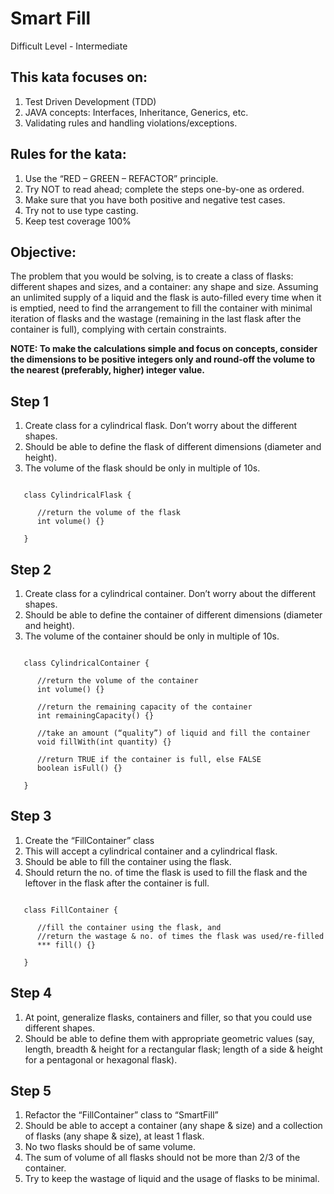 # Smart Fill

Difficult Level - Intermediate

## This kata focuses on:
1) Test Driven Development (TDD)
2) JAVA concepts: Interfaces, Inheritance, Generics, etc.
3) Validating rules and handling violations/exceptions.

## Rules for the kata:
1) Use the “RED – GREEN – REFACTOR” principle.
2) Try NOT to read ahead; complete the steps one-by-one as ordered.
3) Make sure that you have both positive and negative test cases.
4) Try not to use type casting.
5) Keep test coverage 100%

## Objective:
The problem that you would be solving, is to create a class of flasks: different shapes and sizes, and a container: 
any shape and size. Assuming an unlimited supply of a liquid and the flask is auto-filled every time when it is 
emptied, need to find the arrangement to fill the container with minimal iteration of flasks and the wastage (remaining
 in the last flask after the container is full), complying with certain constraints.

**NOTE: To make the calculations simple and focus on concepts, consider the dimensions to be positive integers only 
and round-off the volume to the nearest (preferably, higher) integer value.**

## Step 1
1) Create class for a cylindrical flask. Don’t worry about the different shapes.
2) Should be able to define the flask of different dimensions (diameter and height).
3) The volume of the flask should be only in multiple of 10s.

<pre><code>
   class CylindricalFlask {

      //return the volume of the flask
      int volume() {}

   }
</code></pre>

## Step 2
1) Create class for a cylindrical container. Don’t worry about the different shapes.
2) Should be able to define the container of different dimensions (diameter and height).
3) The volume of the container should be only in multiple of 10s.

<pre><code>
   class CylindricalContainer {

      //return the volume of the container
      int volume() {}

      //return the remaining capacity of the container
      int remainingCapacity() {}

      //take an amount (“quality”) of liquid and fill the container
      void fillWith(int quantity) {}

      //return TRUE if the container is full, else FALSE
      boolean isFull() {}

   }
</code></pre>

## Step 3
1) Create the “FillContainer” class
2) This will accept a cylindrical container and a cylindrical flask.
3) Should be able to fill the container using the flask.
4) Should return the no. of time the flask is used to fill the flask and the leftover in the flask after the container is full.

<pre><code>
   class FillContainer {

      //fill the container using the flask, and
      //return the wastage & no. of times the flask was used/re-filled
      *** fill() {}

   }
</code></pre>

## Step 4
1) At point, generalize flasks, containers and filler, so that you could use different shapes.
2) Should be able to define them with appropriate geometric values (say, length, breadth & height for a rectangular flask; length of a side & height for a pentagonal or hexagonal flask).

## Step 5
1) Refactor the “FillContainer” class to “SmartFill”
2) Should be able to accept a container (any shape & size) and a collection of flasks (any shape & size), at least 1 flask.
3) No two flasks should be of same volume.
4) The sum of volume of all flasks should not be more than 2/3 of the container.
5) Try to keep the wastage of liquid and the usage of flasks to be minimal.

